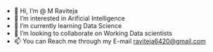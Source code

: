 - 👋 Hi, I’m @ M Raviteja
- 👀 I’m interested in Arificial Intelligence
- 🌱 I’m currently learning Data Science
- 💞️ I’m looking to collaborate on Working Data scientists
- 📫 You can Reach me through my E-mail raviteja6420@gmail.com

<!---
raviteja6420/raviteja6420 is a ✨ special ✨ repository because its `README.md` (this file) appears on your GitHub profile.
You can click the Preview link to take a look at your changes.
--->
